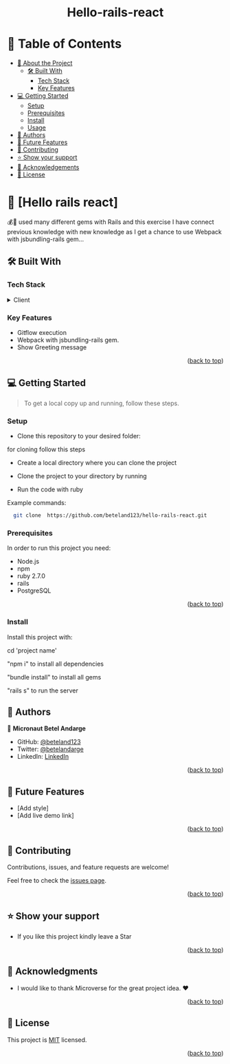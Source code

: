 <br>
<div align='center'>
	<h1>Hello-rails-react</h1>
  </div>
<a name="readme-top"></a>

# 📗 Table of Contents

- [📖 About the Project](#about-project)
  - [🛠 Built With](#built-with)
    - [Tech Stack](#tech-stack)
    - [Key Features](#key-features)
- [💻 Getting Started](#getting-started)
  - [Setup](#setup)
  - [Prerequisites](#prerequisites)
  - [Install](#install)
  - [Usage](#usage)
- [👥 Authors](#authors)
- [🔭 Future Features](#future-features)
- [🤝 Contributing](#contributing)
- [⭐️ Show your support](#support)
- [🙏 Acknowledgements](#acknowledgements)
- [📝 License](#license)

<!-- PROJECT DESCRIPTION -->

# 📖 [Hello rails react] <a name="about-project"></a>

💰💼 used many different gems with Rails and this exercise I have  connect previous knowledge with new knowledge as I get a chance to use Webpack with jsbundling-rails gem...

## 🛠 Built With <a name="built-with"></a>

### Tech Stack <a name="tech-stack"></a>

<details>
  <summary>Client</summary>
  <ul>
    <li><a href="https://rubyonrails.org/">Rails</a></li>
  </ul>
</details>

<!-- Features -->

### Key Features <a name="key-features"></a>

- Gitflow execution
- Webpack with jsbundling-rails gem. 
- Show Greeting message 

<p align="right">(<a href="#readme-top">back to top</a>)</p>


<!-- GETTING STARTED -->

## 💻 Getting Started <a name="getting-started"></a>

> To get a local copy up and running, follow these steps.

### Setup

- Clone this repository to your desired folder:

for cloning follow this steps

- Create a local directory where you can clone the project
- Clone the project to your directory by running
 
- Run the code with ruby

Example commands:

```sh
  git clone  https://github.com/beteland123/hello-rails-react.git
```

### Prerequisites

In order to run this project you need:

- Node.js
- npm
- ruby 2.7.0
- rails
- PostgreSQL

<p align="right">(<a href="#readme-top">back to top</a>)</p>

### Install

Install this project with:

cd 'project name'

"npm i" to install all dependencies

"bundle install" to install all gems

"rails s" to run the server


<!-- AUTHORS -->

## 👥 Authors <a name="authors"></a>

👤 **Micronaut Betel Andarge**

- GitHub: [@beteland123](https://github.com/beteland123)
- Twitter: [@betelandarge](https://twitter.com/BetelAndarge)
- LinkedIn: [LinkedIn](https://linkedin.com/in/betelandarge)

<p align="right">(<a href="#readme-top">back to top</a>)</p>

<!-- FUTURE FEATURES -->

## 🔭 Future Features <a name="future-features"></a>

- [Add style]
- [Add live demo link]


<p align="right">(<a href="#readme-top">back to top</a>)</p>

<!-- CONTRIBUTING -->

## 🤝 Contributing <a name="contributing"></a>

Contributions, issues, and feature requests are welcome!

Feel free to check the [issues page](https://github.com/beteland123/smart_budget/issues).

<p align="right">(<a href="#readme-top">back to top</a>)</p>

<!-- SUPPORT -->

## ⭐️ Show your support <a name="support"></a>

- If you like this project kindly leave a Star

<p align="right">(<a href="#readme-top">back to top</a>)</p>

<!-- ACKNOWLEDGEMENTS -->

## 🙏 Acknowledgments <a name="acknowledgements"></a>

- I would like to thank Microverse for the great project idea. ❤️

<p align="right">(<a href="#readme-top">back to top</a>)</p>

<!-- LICENSE -->

## 📝 License <a name="license"></a>

This project is [MIT](./LICENSE) licensed.

<p align="right">(<a href="#readme-top">back to top</a>) </p>

